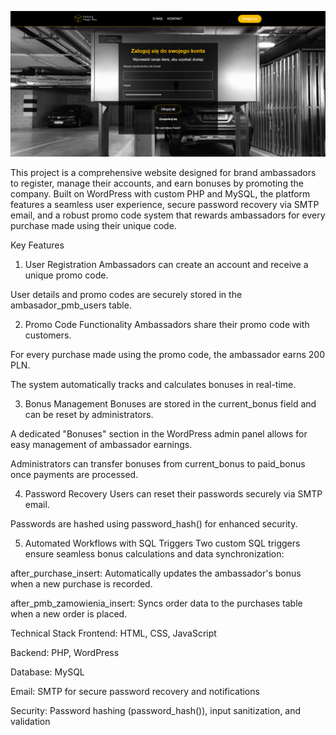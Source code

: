 ![preview](https://github.com/rubaka-pl/ambasador/blob/main/photo_2025-03-15_02-30-37.jpg?raw=true)

This project is a comprehensive website designed for brand ambassadors to register, manage their accounts, and earn bonuses by promoting the company. Built on WordPress with custom PHP and MySQL, the platform features a seamless user experience, secure password recovery via SMTP email, and a robust promo code system that rewards ambassadors for every purchase made using their unique code.

Key Features
1. User Registration
Ambassadors can create an account and receive a unique promo code.

User details and promo codes are securely stored in the ambasador_pmb_users table.

2. Promo Code Functionality
Ambassadors share their promo code with customers.

For every purchase made using the promo code, the ambassador earns 200 PLN.

The system automatically tracks and calculates bonuses in real-time.

3. Bonus Management
Bonuses are stored in the current_bonus field and can be reset by administrators.

A dedicated "Bonuses" section in the WordPress admin panel allows for easy management of ambassador earnings.

Administrators can transfer bonuses from current_bonus to paid_bonus once payments are processed.

4. Password Recovery
Users can reset their passwords securely via SMTP email.

Passwords are hashed using password_hash() for enhanced security.

5. Automated Workflows with SQL Triggers
Two custom SQL triggers ensure seamless bonus calculations and data synchronization:

after_purchase_insert: Automatically updates the ambassador's bonus when a new purchase is recorded.

after_pmb_zamowienia_insert: Syncs order data to the purchases table when a new order is placed.

Technical Stack
Frontend: HTML, CSS, JavaScript

Backend: PHP, WordPress

Database: MySQL

Email: SMTP for secure password recovery and notifications

Security: Password hashing (password_hash()), input sanitization, and validation
